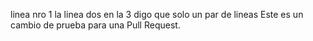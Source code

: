 linea nro 1
la linea dos
en la 3 digo que solo un par de lineas
Este es un cambio de prueba para una Pull Request.
